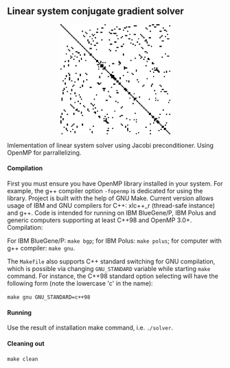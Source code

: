 ## **Linear system conjugate gradient solver**

<p align="center">
  <img src="img/sparse-matrix.png" alt="<icon here>" width="256"/>
</p>

Imlementation of linear system solver using Jacobi preconditioner. Using OpenMP for parrallelizing.

#### Compilation 

First you must ensure you have OpenMP library installed in your system. For example, the g++ compiler option `-fopenmp` is dedicated for using the library. Project is built with the help of GNU Make. Current version allows usage of IBM and GNU compilers for C++: xlc++\_r (thread-safe instance) and g++. Code is intended for running on IBM BlueGene/P, IBM Polus and generic computers supporting at least C++98 and OpenMP 3.0+. Compilation:

For IBM BlueGene/P: `make bgp`;
for IBM Polus: `make polus`;
for computer with g++ compiler: `make gnu`.

The `Makefile` also supports C++ standard switching for GNU compilation, which is possible via changing `GNU_STANDARD` variable while starting `make` command. For instance, the C++98 standard option selecting will have the following form (note the lowercase 'c' in the name):

`make gnu GNU_STANDARD=c++98`

#### Running

Use the result of installation make command, i.e. `./solver`.

#### Cleaning out

`make clean`
